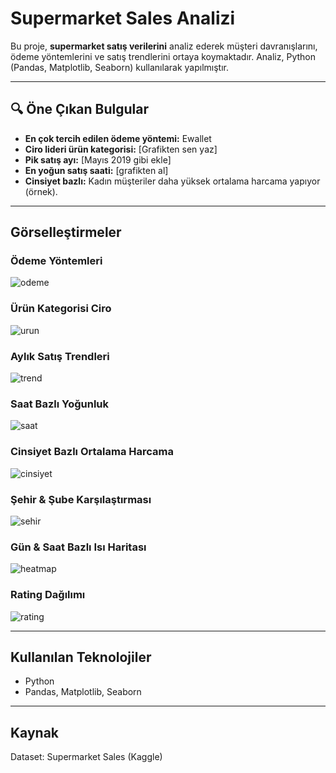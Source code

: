 # Supermarket Sales Analizi

Bu proje, **supermarket satış verilerini** analiz ederek müşteri davranışlarını, ödeme yöntemlerini ve satış trendlerini ortaya koymaktadır. Analiz, Python (Pandas, Matplotlib, Seaborn) kullanılarak yapılmıştır.

---

## 🔍 Öne Çıkan Bulgular
- **En çok tercih edilen ödeme yöntemi:** Ewallet  
- **Ciro lideri ürün kategorisi:** [Grafikten sen yaz]  
- **Pik satış ayı:** [Mayıs 2019 gibi ekle]  
- **En yoğun satış saati:** [grafikten al]  
- **Cinsiyet bazlı:** Kadın müşteriler daha yüksek ortalama harcama yapıyor (örnek).  

---

## Görselleştirmeler
### Ödeme Yöntemleri
![odeme](figures/odeme_yontemleri.png)

### Ürün Kategorisi Ciro
![urun](figures/urun_kategorisi_ciro.png)

### Aylık Satış Trendleri
![trend](figures/aylik_trend.png)

### Saat Bazlı Yoğunluk
![saat](figures/saat_bazli.png)

### Cinsiyet Bazlı Ortalama Harcama
![cinsiyet](figures/cinsiyet_harcama.png)

### Şehir & Şube Karşılaştırması
![sehir](figures/sehir_sube.png)

### Gün & Saat Bazlı Isı Haritası
![heatmap](figures/isi_haritasi.png)

### Rating Dağılımı
![rating](figures/rating_boxplot.png)

---

## Kullanılan Teknolojiler
- Python  
- Pandas, Matplotlib, Seaborn  

---

## Kaynak
Dataset: Supermarket Sales (Kaggle)
